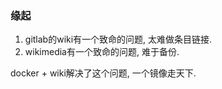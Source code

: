 ### 缘起

1. gitlab的wiki有一个致命的问题, 太难做条目链接.
2. wikimedia有一个致命的问题, 难于备份.

docker + wiki解决了这个问题, 一个镜像走天下. 